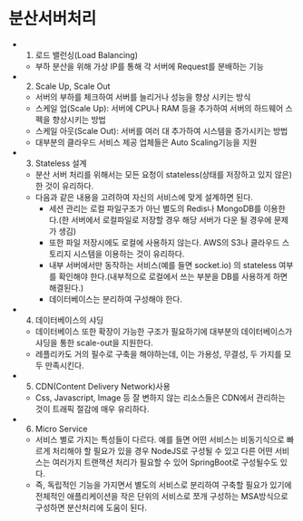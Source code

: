 # 분산서버처리

- 1) 로드 밸런싱(Load Balancing)
    - 부하 분산을 위해 가상 IP를 통해 각 서버에 Request를 분배하는 기능

- 2) Scale Up, Scale Out
    - 서버의 부하를 체크하여 서버를 늘리거나 성능을 향상 시키는 방식
    - 스케일 업(Scale Up): 서버에 CPU나 RAM 등을 추가하여 서버의 하드웨어 스펙을 향상시키는 방법
    - 스케일 아웃(Scale Out): 서버를 여러 대 추가하여 시스템을 증가시키는 방법
    - 대부분의 클라우드 서비스 제공 업체들은 Auto Scaling기능을 지원

- 3) Stateless 설계
    - 분산 서버 처리를 위해서는 모든 요청이 stateless(상태를 저장하고 있지 않은)한 것이 유리하다.
    - 다음과 같은 내용을 고려하여 자신의 서비스에 맞게 설계하면 된다.
        - 세션 관리는 로컬 파일구조가 아닌 별도의 Redis나 MongoDB를 이용한다.(한 서버에서 로컬파일로 저장할 경우 해당 서버가 다운 될 경우에 문제가 생김)
        - 또한 파일 저장시에도 로컬에 사용하지 않는다. AWS의 S3나 클라우드 스토리지 시스템을 이용하는 것이 유리하다.
        -  내부 서버에서만 동작하는 서비스(예를 들면 socket.io) 의 stateless 여부를 확인해야 한다.(내부적으로 로컬에서 쓰는 부분을 DB를 사용하게 하면 해결된다.)
        - 데이터베이스는 분리하여 구성해야 한다.

- 4) 데이터베이스의 샤딩
    - 데이터베이스 또한 확장이 가능한 구조가 필요하기에 대부분의 데이터베이스가 샤딩을 통한 scale-out을 지원한다.
    - 레플리카도 거의 필수로 구축을 해야하는데, 이는 가용성, 무결성, 두 가지를 모두 만족시킨다.

- 5) CDN(Content Delivery Network)사용
    - Css, Javascript, Image 등 잘 변하지 않는 리소스들은 CDN에서 관리하는 것이 트래픽 절감에 매우 유리하다.
    
- 6) Micro Service
    - 서비스 별로 가지는 특성들이 다르다. 예를 들면 어떤 서비스는 비동기식으로 빠르게 처리해야 할 필요가 있을 경우 NodeJS로 구성될 수 있고 다른 어떤 서비스는 여러가지 트랜잭션 처리가 필요할 수 있어 SpringBoot로 구성될수도 있다.
    - 즉, 독립적인 기능을 가지면서 별도의 서비스로 분리하여 구축할 필요가 있기에 전체적인 애플리케이션을 작은 단위의 서비스로 쪼개 구성하는 MSA방식으로 구성하면 분산처리에 도움이 된다.